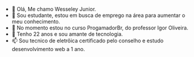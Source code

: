 - 👋 Olá, Me chamo Wesseley Junior.
- 👀 Sou estudante, estou em busca de emprego na área para aumentar o meu conhecimento.
- 🌱 No momento estou no curso ProgamadorBr, do professor Igor Oliveira.
- 💞️ Tenho 22 anos e sou amante de tecnologia.
- 📫 Sou tecnico de eletrôica certificado pelo conselho e estudo desenvolvimento web a 1 ano.
